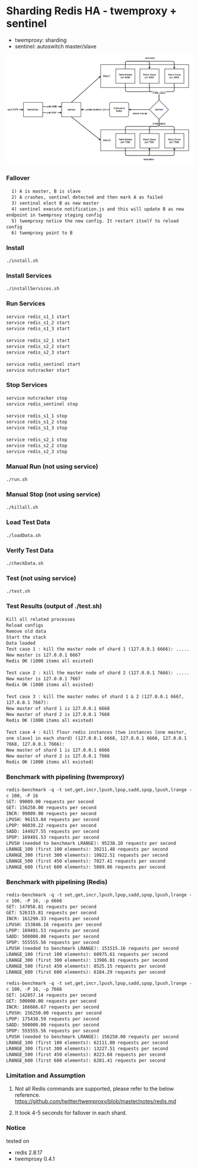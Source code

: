 # Sharding Redis HA - twemproxy + sentinel

- twemproxy: sharding
- sentinel: autoswitch master/slave

!["diagram"](diagram.png)

### Fallover
```
  1) A is master, B is slave
  2) A crashes, sentinel detected and then mark A as failed
  3) sentinal elect B as new master
  4) sentinel execute notification.js and this will update B as new endpoint in twemproxy staging config
  5) twemproxy notice the new config. It restart itself to reload config
  6) twemproxy point to B
```

### Install
```
./install.sh
```

### Install Services
```
./installServices.sh
```

### Run Services
```
service redis_s1_1 start
service redis_s1_2 start
service redis_s1_3 start

service redis_s2_1 start
service redis_s2_2 start
service redis_s2_3 start

service redis_sentinel start
service nutcracker start
```

### Stop Services
```
service nutcracker stop
service redis_sentinel stop

service redis_s1_1 stop
service redis_s1_2 stop
service redis_s1_3 stop

service redis_s2_1 stop
service redis_s2_2 stop
service redis_s2_3 stop
```

### Manual Run (not using service)
```
./run.sh
```

### Manual Stop (not using service)
```
./killall.sh
```

### Load Test Data
```
./loadData.sh
```

### Verify Test Data
```
./checkData.sh
```

### Test (not using service)
```
./test.sh
```

### Test Results (output of ./test.sh)
```
Kill all related processes
Reload configs
Remove old data
Start the stack
Data loaded
Test case 1 : kill the master node of shard 1 (127.0.0.1 6666): .....
New master is 127.0.0.1 6667
Redis OK (1000 items all existed)

Test case 2 : kill the master node of shard 2 (127.0.0.1 7666): .....
New master is 127.0.0.1 7667
Redis OK (1000 items all existed)

Test case 3 : kill the master nodes of shard 1 & 2 (127.0.0.1 6667, 127.0.0.1 7667):
New master of shard 1 is 127.0.0.1 6668
New master of shard 2 is 127.0.0.1 7668
Redis OK (1000 items all existed)

Test case 4 : kill flour redis instances (two instances [one master, one slave] in each shard) (127.0.0.1 6668, 127.0.0.1 6666, 127.0.0.1 7668, 127.0.0.1 7666):
New master of shard 1 is 127.0.0.1 6666
New master of shard 2 is 127.0.0.1 7666
Redis OK (1000 items all existed)
```

### Benchmark with pipelining (twemproxy)
```
redis-benchmark -q -t set,get,incr,lpush,lpop,sadd,spop,lpush,lrange -c 100, -P 16
SET: 99009.90 requests per second
GET: 156250.00 requests per second
INCR: 99009.90 requests per second
LPUSH: 96153.84 requests per second
LPOP: 98039.22 requests per second
SADD: 144927.55 requests per second
SPOP: 169491.53 requests per second
LPUSH (needed to benchmark LRANGE): 95238.10 requests per second
LRANGE_100 (first 100 elements): 30211.48 requests per second
LRANGE_300 (first 300 elements): 10822.51 requests per second
LRANGE_500 (first 450 elements): 7027.41 requests per second
LRANGE_600 (first 600 elements): 5089.06 requests per second
```

### Benchmark with pipelining (Redis)
```
redis-benchmark -q -t set,get,incr,lpush,lpop,sadd,spop,lpush,lrange -c 100, -P 16, -p 6666
SET: 147058.81 requests per second
GET: 526315.81 requests per second
INCR: 161290.33 requests per second
LPUSH: 153846.16 requests per second
LPOP: 169491.53 requests per second
SADD: 500000.00 requests per second
SPOP: 555555.56 requests per second
LPUSH (needed to benchmark LRANGE): 151515.16 requests per second
LRANGE_100 (first 100 elements): 60975.61 requests per second
LRANGE_300 (first 300 elements): 13986.01 requests per second
LRANGE_500 (first 450 elements): 8525.15 requests per second
LRANGE_600 (first 600 elements): 6184.29 requests per second
```

```
redis-benchmark -q -t set,get,incr,lpush,lpop,sadd,spop,lpush,lrange -c 100, -P 16, -p 7666
SET: 142857.14 requests per second
GET: 500000.00 requests per second
INCR: 166666.67 requests per second
LPUSH: 156250.00 requests per second
LPOP: 175438.59 requests per second
SADD: 500000.00 requests per second
SPOP: 555555.56 requests per second
LPUSH (needed to benchmark LRANGE): 156250.00 requests per second
LRANGE_100 (first 100 elements): 62111.80 requests per second
LRANGE_300 (first 300 elements): 13227.51 requests per second
LRANGE_500 (first 450 elements): 8223.68 requests per second
LRANGE_600 (first 600 elements): 6281.41 requests per second
```

### Limitation and Assumption
1) Not all Redis commands are supported, please refer to the below reference.
https://github.com/twitter/twemproxy/blob/master/notes/redis.md

2) It took 4-5 seconds for fallover in each shard.

### Notice
tested on
- redis 2.8.17
- twemproxy 0.4.1
